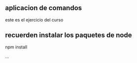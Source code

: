 ## aplicacion de comandos
este es el ejercicio del curso


recuerden instalar los paquetes de node
---
npm install

...